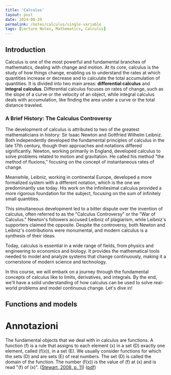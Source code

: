 ```yaml
---
title: 'Calculus'
layout: post
date: 2024-08-29
permalink: /notes/calculus/single-variable
tags: [Lecture Notes, Mathematics, Calculus]
---
```


## Introduction

Calculus is one of the most powerful and fundamental branches of mathematics, dealing with change and motion. At its core, calculus is the study of how things change, enabling us to understand the rates at which quantities increase or decrease and to calculate the total accumulation of quantities. It is divided into two main areas: **differential calculus** and **integral calculus**. Differential calculus focuses on rates of change, such as the slope of a curve or the velocity of an object, while integral calculus deals with accumulation, like finding the area under a curve or the total distance traveled.

### A Brief History: The Calculus Controversy

The development of calculus is attributed to two of the greatest mathematicians in history: Sir Isaac Newton and Gottfried Wilhelm Leibniz. Both independently developed the fundamental principles of calculus in the late 17th century, though their approaches and notations differed significantly. Newton, working primarily in England, developed calculus to solve problems related to motion and gravitation. He called his method "the method of fluxions," focusing on the concept of instantaneous rates of change.

Meanwhile, Leibniz, working in continental Europe, developed a more formalized system with a different notation, which is the one we predominantly use today. His work on the infinitesimal calculus provided a more rigorous foundation for the subject, focusing on the sum of infinitely small quantities.

This simultaneous development led to a bitter dispute over the invention of calculus, often referred to as the "Calculus Controversy" or the "War of Calculus." Newton's followers accused Leibniz of plagiarism, while Leibniz's supporters claimed the opposite. Despite the controversy, both Newton and Leibniz's contributions were monumental, and modern calculus is a synthesis of their ideas.

Today, calculus is essential in a wide range of fields, from physics and engineering to economics and biology. It provides the mathematical tools needed to model and analyze systems that change continuously, making it a cornerstone of modern science and technology.

In this course, we will embark on a journey through the fundamental concepts of calculus like to limits, derivatives, and integrals. By the end, we'll have a solid understanding of how calculus can be used to solve real-world problems and model continuous change.
Let's dive in!

## Functions and models
# Annotazioni  
The fundamental objects that we deal with in calculus are functions.
A function \(f\) is a rule that assigns to each element \(x\) in a set \(D\) exactly one element, called \(f(x)\), in a set \(E\).
We usually consider functions for which the sets \(D\) and are sets \(E\) of real numbers. The set \(D\) is called the domain of the function. The number \(f(x)\) is the value of \(f\) at \(x\) and is read "\(f\) of \(x\)". ([Stewart, 2008, p. 11](zotero://select/library/items/DSRIMBQR)) ([pdf](zotero://open-pdf/library/items/UHZUUI3W?page=39&annotation=6BEVIGTQ))
